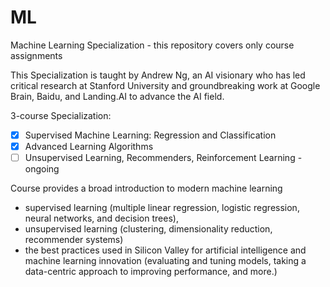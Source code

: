 # ML
Machine Learning Specialization - this repository covers only course assignments

This Specialization is taught by Andrew Ng, an AI visionary who has led critical research at Stanford University and groundbreaking work at Google Brain, Baidu, and Landing.AI to advance the AI field.

3-course Specialization: 
- [x] Supervised Machine Learning: Regression and Classification 
- [x] Advanced Learning Algorithms
- [ ] Unsupervised Learning, Recommenders, Reinforcement Learning - ongoing

Course provides a broad introduction to modern machine learning 
- supervised learning (multiple linear regression, logistic regression, neural networks, and decision trees),
- unsupervised learning (clustering, dimensionality reduction, recommender systems)
- the best practices used in Silicon Valley for artificial intelligence and machine learning innovation (evaluating and tuning models, taking a data-centric approach to improving performance, and more.)
